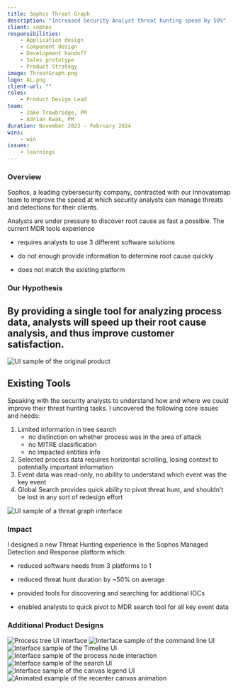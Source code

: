 ```yaml
---
title: Sophos Threat Graph
description: "Increased Security Analyst threat hunting speed by 50%"
client: sophos
responsibilities:
    - Application design
    - Component design
    - Development handoff
    - Sales prototype
    - Product Strategy
image: ThreatGraph.png
logo: AL.png
client-url: ""
roles: 
    - Product Design Lead
team: 
    - Jake Trowbridge, PM
    - Adrian Kwak, PM
duration: November 2023 - February 2024
wins: 
    - win
issues:
    - learnings
---
```


<section>

### Overview
Sophos, a leading cybersecurity company, contracted with our Innovatemap team to improve the speed at which security analysts can manage threats and detections for their clients.

Analysts are under pressure to discover root cause as fast a possible. The current MDR tools experience 
- requires analysts to use 3 different software solutions

- do not enough provide information to determine root cause quickly

- does not match the existing platform 

</section>

<section>

### Our Hypothesis 
## By providing a single tool for analyzing process data, analysts will speed up their root cause analysis, and thus improve customer satisfaction. 
</section>

<section>
<img src="/assets/projects/sophos/sophos-old.png" alt="UI sample of the original product" data-zoomable />

## Existing Tools
Speaking with the security analysts to understand how and where we could improve their threat hunting tasks. I uncovered the following core issues and needs:

1. Limited information in tree search 
    - no distinction on whether process was in the area of attack 
    - no MITRE classification
    - no impacted entities info
2. Selected process data requires horizontal scrolling, losing context to potentially important information
3. Event data was read-only, no ability to understand which event was the key event 
4. Global Search provides quick ability to pivot threat hunt, and shouldn't be lost in any sort of redesign effort
</section>
<section>
<img src="/assets/projects/sophos/FullGraph.png" alt="UI sample of a threat graph interface" data-zoomable />

### Impact
I designed a new Threat Hunting experience in the Sophos Managed Detection and Response platform which:
- reduced software needs from 3 platforms to 1 

- reduced threat hunt duration by ~50% on average

- provided tools for discovering and searching for additional IOCs

- enabled analysts to quick pivot to MDR search tool for all key event data


</section>
<section>

### Additional Product Designs
<div class="image-grid">
    <div class="column">
        <img src="/assets/projects/sophos/ProcessTree.png" alt="Process tree UI interface" data-zoomable />
        <img src="/assets/projects/sophos/CmdLine.png" alt="Interface sample of the command line UI" data-zoomable />
        <img src="/assets/projects/sophos/Timeline.png" alt="Interface sample of the Timeline UI" data-zoomable />
    </div>
    <div class="column">
        <img src="/assets/projects/sophos/processNodes.png" alt="Interface sample of the process node interaction" data-zoomable />
        <img src="/assets/projects/sophos/search.png" alt="Interface sample of the search UI" data-zoomable />        
    </div>
    <div class="column">
        <img src="/assets/projects/sophos/legend.png" alt="Interface sample of the canvas legend UI" data-zoomable />   
        <img src="/assets/projects/sophos/recenter.gif" alt="Animated example of the recenter canvas animation" data-zoomable />
    </div>
</div>
</section>
